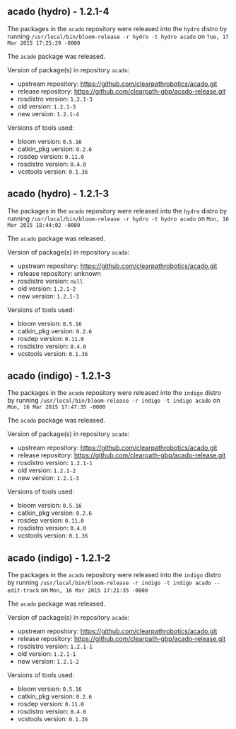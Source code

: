 ## acado (hydro) - 1.2.1-4

The packages in the `acado` repository were released into the `hydro` distro by running `/usr/local/bin/bloom-release -r hydro -t hydro acado` on `Tue, 17 Mar 2015 17:25:29 -0000`

The `acado` package was released.

Version of package(s) in repository `acado`:
- upstream repository: https://github.com/clearpathrobotics/acado.git
- release repository: https://github.com/clearpath-gbp/acado-release.git
- rosdistro version: `1.2.1-3`
- old version: `1.2.1-3`
- new version: `1.2.1-4`

Versions of tools used:
- bloom version: `0.5.16`
- catkin_pkg version: `0.2.6`
- rosdep version: `0.11.0`
- rosdistro version: `0.4.0`
- vcstools version: `0.1.36`


## acado (hydro) - 1.2.1-3

The packages in the `acado` repository were released into the `hydro` distro by running `/usr/local/bin/bloom-release -r hydro -t hydro acado` on `Mon, 16 Mar 2015 18:44:02 -0000`

The `acado` package was released.

Version of package(s) in repository `acado`:
- upstream repository: https://github.com/clearpathrobotics/acado.git
- release repository: unknown
- rosdistro version: `null`
- old version: `1.2.1-2`
- new version: `1.2.1-3`

Versions of tools used:
- bloom version: `0.5.16`
- catkin_pkg version: `0.2.6`
- rosdep version: `0.11.0`
- rosdistro version: `0.4.0`
- vcstools version: `0.1.36`


## acado (indigo) - 1.2.1-3

The packages in the `acado` repository were released into the `indigo` distro by running `/usr/local/bin/bloom-release -r indigo -t indigo acado` on `Mon, 16 Mar 2015 17:47:35 -0000`

The `acado` package was released.

Version of package(s) in repository `acado`:
- upstream repository: https://github.com/clearpathrobotics/acado.git
- release repository: https://github.com/clearpath-gbp/acado-release.git
- rosdistro version: `1.2.1-1`
- old version: `1.2.1-2`
- new version: `1.2.1-3`

Versions of tools used:
- bloom version: `0.5.16`
- catkin_pkg version: `0.2.6`
- rosdep version: `0.11.0`
- rosdistro version: `0.4.0`
- vcstools version: `0.1.36`


## acado (indigo) - 1.2.1-2

The packages in the `acado` repository were released into the `indigo` distro by running `/usr/local/bin/bloom-release -r indigo -t indigo acado --edit-track` on `Mon, 16 Mar 2015 17:21:35 -0000`

The `acado` package was released.

Version of package(s) in repository `acado`:
- upstream repository: https://github.com/clearpathrobotics/acado.git
- release repository: https://github.com/clearpath-gbp/acado-release.git
- rosdistro version: `1.2.1-1`
- old version: `1.2.1-1`
- new version: `1.2.1-2`

Versions of tools used:
- bloom version: `0.5.16`
- catkin_pkg version: `0.2.6`
- rosdep version: `0.11.0`
- rosdistro version: `0.4.0`
- vcstools version: `0.1.36`


